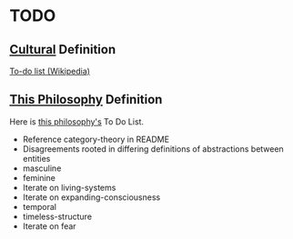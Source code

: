 # TODO

## [Cultural](./culture.md) Definition

<a href="https://en.wikipedia.org/wiki/Wikipedia:To-do_list" target="_blank">To-do list (Wikipedia)</a>

## [This Philosophy](./this-philosophy.md) Definition

Here is [this philosophy's](./this-philosophy.md) To Do List.

* Reference category-theory in README
* Disagreements rooted in differing definitions of abstractions between entities
* masculine
* feminine
* Iterate on living-systems
* Iterate on expanding-consciousness
* temporal
* timeless-structure
* Iterate on fear
